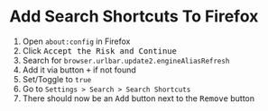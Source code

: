 # Add Search Shortcuts To Firefox

1. Open `about:config` in Firefox
1. Click <kbd>Accept the Risk and Continue</kbd>
1. Search for `browser.urlbar.update2.engineAliasRefresh`
1. Add it via button <kbd>+</kbd> if not found
1. Set/Toggle to `true`
1. Go to `Settings > Search > Search Shortcuts`
1. There should now be an <kbd>Add</kbd> button next to the <kbd>Remove</kbd> button
